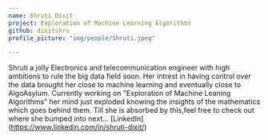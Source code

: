 ```yaml
---
name: Shruti Dixit
project: Exploration of Machine Learning Algorithms
github: dixitshru
profile_picture: "img/people/Shruti.jpeg"

---
```


Shruti a jolly Electronics and telecommunication engineer with high ambitions to rule the big data field soon. 
Her intrest in having control over the data brought her close to machine learning and eventually close to AlgoAsylum. Currently working on "Exploration of Machine Leaning Algorithms"
her mind just exploded knowing the insights of the mathematics which goes behind them. Till she is absorbed by this,feel free to check out where she bumped into next...
[LinkedIn] (https://www.linkedin.com/in/shruti-dixit/)
